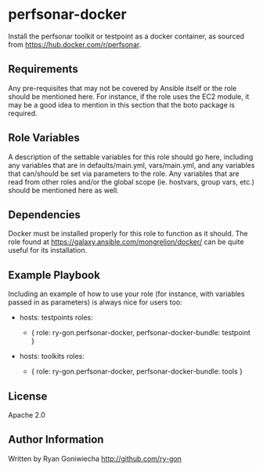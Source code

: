 perfsonar-docker
=========

Install the perfsonar toolkit or testpoint as a docker container, as sourced from https://hub.docker.com/r/perfsonar.

Requirements
------------

Any pre-requisites that may not be covered by Ansible itself or the role should be mentioned here. For instance, if the role uses the EC2 module, it may be a good idea to mention in this section that the boto package is required.

Role Variables
--------------

A description of the settable variables for this role should go here, including any variables that are in defaults/main.yml, vars/main.yml, and any variables that can/should be set via parameters to the role. Any variables that are read from other roles and/or the global scope (ie. hostvars, group vars, etc.) should be mentioned here as well.

Dependencies
------------

Docker must be installed properly for this role to function as it should. The role found at
https://galaxy.ansible.com/mongrelion/docker/ can be quite useful for its installation.

Example Playbook
----------------

Including an example of how to use your role (for instance, with variables passed in as parameters) is always nice for users too:

- hosts: testpoints
  roles:
     - { role: ry-gon.perfsonar-docker, perfsonar-docker-bundle: testpoint }

- hosts: toolkits
  roles:
     - { role: ry-gon.perfsonar-docker, perfsonar-docker-bundle: tools }

License
-------

Apache 2.0

Author Information
------------------

Written by Ryan Goniwiecha 
http://github.com/ry-gon

